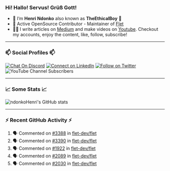 ### Hi! Hallo! Servus! Grüß Gott!

- 🙂  I’m **Henri Ndonko** also known as **TheEthicalBoy** 👾
- 🚀  Active OpenSource Contributor - Maintainer of [Flet](https://github.com/flet-dev/flet) 
- 👨‍🏫  I write articles on [Medium](https://ndonkohenri.medium.com/) and make videos on [Youtube](https://youtube.com/@ndonkoHenri). Checkout my accounts, enjoy the content, like, follow, subscribe!

---

### 📫 Social Profiles 📫

[![Chat On Discord](https://img.shields.io/badge/--discord?label=Username=the_ethical_boy&logo=Discord&style=social)](https://github.com/ndonkoHenri) 
[![Connect on LinkedIn](https://img.shields.io/badge/--linkedin?label=LinkedIn&logo=LinkedIn&style=social)](https://www.linkedin.com/in/ndonkohenri) 
[![Follow on Twitter](https://img.shields.io/badge/--twitter?label=Twitter&logo=Twitter&style=social)](https://twitter.com/ndonkoHenri)
![YouTube Channel Subscribers](https://img.shields.io/youtube/channel/subscribers/UC2j9sVx0O7M8CebjMtyCuNQ?style=social&label=Youtube&link=https%3A%2F%2Fyoutube.com%2F%40ndonkoHenri)

---

### 📈 Some Stats 📈

<!-- <a href="https://github.com/ndonkoHenri">
<img src="https://github.com/ndonkoHenri/github-stats/blob/master/generated/overview.svg#gh-dark-mode-only" />
<img src="https://github.com/ndonkoHenri/github-stats/blob/master/generated/languages.svg#gh-dark-mode-only" />
<img src="https://github.com/ndonkoHenri/github-stats/blob/master/generated/overview.svg#gh-light-mode-only" />
<img src="https://github.com/ndonkoHenri/github-stats/blob/master/generated/languages.svg#gh-light-mode-only" />
</a> -->

<!-- ![ndonkoHenri's GitHub stats](https://github-readme-stats.vercel.app/api?username=ndonkoHenri&show_icons=true) -->

![ndonkoHenri's GitHub stats](https://github-readme-stats.vercel.app/api?username=ndonkoHenri&theme=tokyonight&show_icons=true&title_color=fff&text_color=fff)

<!-- [![Top Langs](https://github-readme-stats.vercel.app/api/top-langs/?username=ndonkoHenri)](https://github.com/ndonkoHenri/github-readme-stats) -->

---

### :zap: Recent GitHub Activity :zap:

<!--START_SECTION:activity-->
1. 🗣 Commented on [#3388](https://github.com/flet-dev/flet/issues/3388#issuecomment-2138157003) in [flet-dev/flet](https://github.com/flet-dev/flet)
2. 🗣 Commented on [#3390](https://github.com/flet-dev/flet/issues/3390#issuecomment-2138143113) in [flet-dev/flet](https://github.com/flet-dev/flet)
3. 🗣 Commented on [#1922](https://github.com/flet-dev/flet/issues/1922#issuecomment-2136341286) in [flet-dev/flet](https://github.com/flet-dev/flet)
4. 🗣 Commented on [#2089](https://github.com/flet-dev/flet/issues/2089#issuecomment-2136330753) in [flet-dev/flet](https://github.com/flet-dev/flet)
5. 🗣 Commented on [#2030](https://github.com/flet-dev/flet/issues/2030#issuecomment-2136329016) in [flet-dev/flet](https://github.com/flet-dev/flet)
<!--END_SECTION:activity-->
